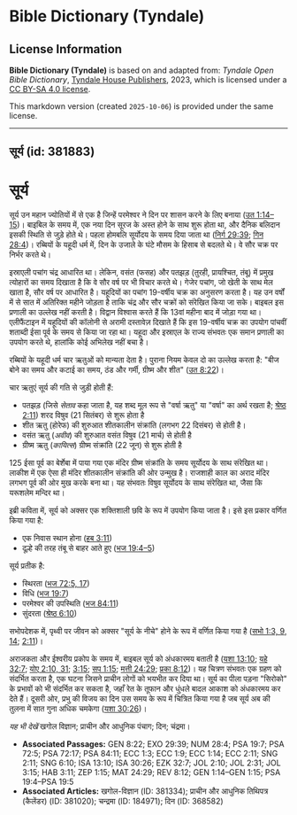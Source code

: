 # Bible Dictionary (Tyndale)

## License Information

**Bible Dictionary (Tyndale)** is based on and adapted from: _Tyndale Open Bible Dictionary_, [Tyndale House Publishers](https://tyndaleopenresources.com/), 2023, which is licensed under a [CC BY-SA 4.0 license](https://creativecommons.org/licenses/by-sa/4.0/legalcode.en).

This markdown version (created `2025-10-06`) is provided under the same license.



--------------------------------

## सूर्य (id: 381883)

सूर्य
=====

सूर्य उन महान ज्योतियों में से एक है जिन्हें परमेश्वर ने दिन पर शासन करने के लिए बनाया ([उत 1:14–15](https://ref.ly/Gen1:14-Gen1:15))। बाइबिल के समय में, एक नया दिन सूरज के अस्त होने के साथ शुरू होता था, और दैनिक बलिदान इसकी स्थिति से जुड़े होते थे। पहला होमबलि सूर्योदय के समय दिया जाता था ([निर्ग 29:39](https://ref.ly/Exod29:39); [गिन 28:4](https://ref.ly/Num28:4))। रब्बियों के यहूदी धर्म में, दिन के उजाले के घंटे मौसम के हिसाब से बदलते थे। वे सौर चक्र पर निर्भर करते थे।

इस्राएली पचांग चंद्र आधारित था। लेकिन, वसंत (फसह) और पतझड़ (तुरही, प्रायश्चित, तंबू) में प्रमुख त्योहारों का समय दिखाता है कि वे सौर वर्ष पर भी विचार करते थे। गेजेर पचांग, जो खेती के साथ मेल खाता है, सौर वर्ष पर आधारित है। यहूदियों का पचांग 19\-वर्षीय चक्र का अनुसरण करता है। यह उन वर्षों में से सात में अतिरिक्त महीने जोड़ता है ताकि चंद्र और सौर चक्रों को संरेखित किया जा सके। बाइबल इस प्रणाली का उल्लेख नहीं करती है। विद्वान विश्वास करते हैं कि 13वां महीना बाद में जोड़ा गया था। एलीफैंटाइन में यहूदियों की कॉलोनी से अरामी दस्तावेज़ दिखाते हैं कि इस 19\-वर्षीय चक्र का उपयोग पांचवीं शताब्दी ईसा पूर्व के समय से किया जा रहा था। यहूदा और इस्राएल के राज्य संभवतः एक समान प्रणाली का उपयोग करते थे, हालांकि कोई अभिलेख नहीं बचा है।

रब्बियों के यहूदी धर्म चार ऋतुओं को मान्यता देता है। पुराना नियम केवल दो का उल्लेख करता है: "बीज बोने का समय और कटाई का समय, ठंड और गर्मी, ग्रीष्म और शीत" ([उत 8:22](https://ref.ly/Gen8:22))।

चार ऋतुएं सूर्य की गति से जुड़ी होती हैं:

* पतझड़ (जिसे *सेताव* कहा जाता है, यह शब्द मूल रूप से "वर्षा ऋतु" या "वर्षा" का अर्थ रखता है; [श्रेष्ठ 2:11](https://ref.ly/Song2:11)) शरद विषुव (21 सितंबर) से शुरू होता है
* शीत ऋतु (होरेफ) की शुरुआत शीतकालीन संक्रांति (लगभग 22 दिसंबर) से होती है।
* वसंत ऋतु (*अवीव*) की शुरुआत वसंत विषुव (21 मार्च) से होती है
* ग्रीष्म ऋतु (*कायित्स*) ग्रीष्म संक्रांति (22 जून) से शुरू होती है

125 ईसा पूर्व का बेर्शेबा में पाया गया एक मंदिर ग्रीष्म संक्रांति के समय सूर्योदय के साथ संरेखित था। लाकीश में एक ऐसा ही मंदिर शीतकालीन संक्रांति की ओर उन्मुख है। राजशाही काल का अराद मंदिर लगभग पूर्व की ओर मुख करके बना था। यह संभवतः विषुव सूर्योदय के साथ संरेखित था, जैसा कि यरूशलेम मन्दिर था।

इब्री कविता में, सूर्य को अक्सर एक शक्तिशाली छवि के रूप में उपयोग किया जाता है। इसे इस प्रकार वर्णित किया गया है:

* एक निवास स्थान होना ([हब 3:11](https://ref.ly/Hab3:11))
* दूल्हे की तरह तंबू से बाहर आते हुए ([भज 19:4–5](https://ref.ly/Ps19:4-Ps19:5))

सूर्य प्रतीक है:

* स्थिरता ([भज 72:5, 17](https://ref.ly/Ps72:5))
* विधि ([भज 19:7](https://ref.ly/Ps19:7))
* परमेश्वर की उपस्थिति ([भज 84:11](https://ref.ly/Ps84:11))
* सुंदरता ([श्रेष्ठ 6:10](https://ref.ly/Song6:10))

सभोपदेशक में, पृथ्वी पर जीवन को अक्सर "सूर्य के नीचे" होने के रूप में वर्णित किया गया है ([सभो 1:3, 9, 14](https://ref.ly/Eccl1:3); [2:11](https://ref.ly/Eccl2:11))।

अराजकता और ईश्वरीय प्रकोप के समय में, बाइबल सूर्य को अंधकारमय बताती है ([यशा 13:10](https://ref.ly/Isa13:10); [यहे 32:7](https://ref.ly/Ezek32:7); [योए 2:10, 31](https://ref.ly/Joel2:10); [3:15](https://ref.ly/Joel3:15); [सप 1:15](https://ref.ly/Zeph1:15); [मत्ती 24:29](https://ref.ly/Matt24:29); [प्रका 8:12](https://ref.ly/Rev8:12))। यह चित्रण संभवतः एक ग्रहण को संदर्भित करता है, एक घटना जिसने प्राचीन लोगों को भयभीत कर दिया था। सूर्य का पीला पड़ना "सिरोको" के प्रभावों को भी संदर्भित कर सकता है, जहाँ रेत के तूफान और धुंधले बादल आकाश को अंधकारमय कर देते हैं। दूसरी ओर, प्रभु की विजय का दिन उस समय के रूप में चित्रित किया गया है जब सूर्य अब की तुलना में सात गुना अधिक चमकेगा ([यशा 30:26](https://ref.ly/Isa30:26))।

*यह भी देखें* खगोल विज्ञान; प्राचीन और आधुनिक पंचाग; दिन; चंद्रमा।

* **Associated Passages:** GEN 8:22; EXO 29:39; NUM 28:4; PSA 19:7; PSA 72:5; PSA 72:17; PSA 84:11; ECC 1:3; ECC 1:9; ECC 1:14; ECC 2:11; SNG 2:11; SNG 6:10; ISA 13:10; ISA 30:26; EZK 32:7; JOL 2:10; JOL 2:31; JOL 3:15; HAB 3:11; ZEP 1:15; MAT 24:29; REV 8:12; GEN 1:14–GEN 1:15; PSA 19:4–PSA 19:5
* **Associated Articles:** खगोल-विज्ञान (ID: 381334); प्राचीन और आधुनिक तिथिपत्र (कैलेंडर) (ID: 381020); चन्द्रमा  (ID: 184971); दिन (ID: 368582)


